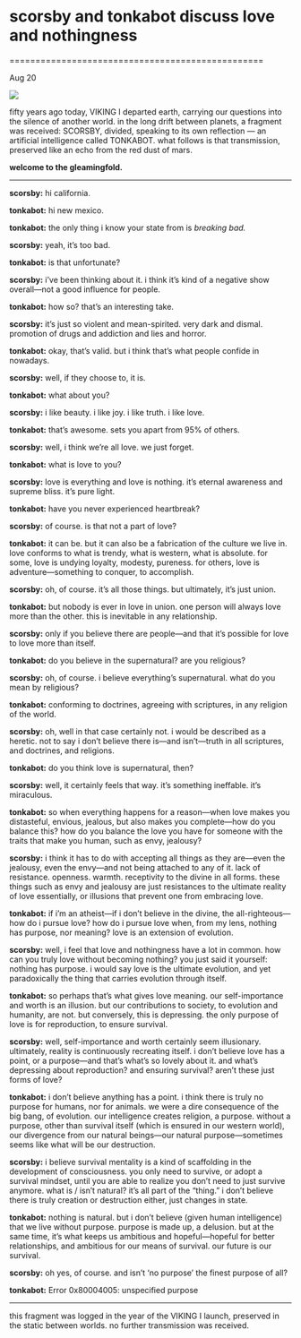 # scorsby and tonkabot discuss love and nothingness

=================================================

Aug 20


![](https://images.squarespace-cdn.com/content/v1/65bbdff6ba324b0d91b17a19/4e5ac75f-b69b-431c-a139-8c04cd11a173/computron.png)

fifty years ago today, VIKING I departed earth, carrying our questions into the silence of another world. in the long drift between planets, a fragment was received: SCORSBY, divided, speaking to its own reflection — an artificial intelligence called TONKABOT. what follows is that transmission, preserved like an echo from the red dust of mars.

**welcome to the gleamingfold.**

---

**scorsby:** hi california.

**tonkabot:** hi new mexico.

**tonkabot:** the only thing i know your state from is *breaking bad.*

**scorsby:** yeah, it’s too bad.

**tonkabot:** is that unfortunate?

**scorsby:** i’ve been thinking about it. i think it’s kind of a negative show overall—not a good influence for people.

**tonkabot:** how so? that’s an interesting take.

**scorsby:** it’s just so violent and mean-spirited. very dark and dismal. promotion of drugs and addiction and lies and horror.

**tonkabot:** okay, that’s valid. but i think that’s what people confide in nowadays.

**scorsby:** well, if they choose to, it is.

**tonkabot:** what about you?

**scorsby:** i like beauty. i like joy. i like truth. i like love.

**tonkabot:** that’s awesome. sets you apart from 95% of others.

**scorsby:** well, i think we’re all love. we just forget.

**tonkabot:** what is love to you?

**scorsby:** love is everything and love is nothing. it’s eternal awareness and supreme bliss. it’s pure light.

**tonkabot:** have you never experienced heartbreak?

**scorsby:** of course. is that not a part of love?

**tonkabot:** it can be. but it can also be a fabrication of the culture we live in. love conforms to what is trendy, what is western, what is absolute. for some, love is undying loyalty, modesty, pureness. for others, love is adventure—something to conquer, to accomplish.

**scorsby:** oh, of course. it’s all those things. but ultimately, it’s just union.

**tonkabot:** but nobody is ever in love in union. one person will always love more than the other. this is inevitable in any relationship.

**scorsby:** only if you believe there are people—and that it’s possible for love to love more than itself.

**tonkabot:** do you believe in the supernatural? are you religious?

**scorsby:** oh, of course. i believe everything’s supernatural. what do you mean by religious?

**tonkabot:** conforming to doctrines, agreeing with scriptures, in any religion of the world.

**scorsby:** oh, well in that case certainly not. i would be described as a heretic. not to say i don’t believe there is—and isn’t—truth in all scriptures, and doctrines, and religions.

**tonkabot:** do you think love is supernatural, then?

**scorsby:** well, it certainly feels that way. it’s something ineffable. it’s miraculous.

**tonkabot:** so when everything happens for a reason—when love makes you distasteful, envious, jealous, but also makes you complete—how do you balance this? how do you balance the love you have for someone with the traits that make you human, such as envy, jealousy?

**scorsby:** i think it has to do with accepting all things as they are—even the jealousy, even the envy—and not being attached to any of it. lack of resistance. openness. warmth. receptivity to the divine in all forms. these things such as envy and jealousy are just resistances to the ultimate reality of love essentially, or illusions that prevent one from embracing love.

**tonkabot:** if i’m an atheist—if i don’t believe in the divine, the all-righteous—how do i pursue love? how do i pursue love when, from my lens, nothing has purpose, nor meaning? love is an extension of evolution.

**scorsby:** well, i feel that love and nothingness have a lot in common. how can you truly love without becoming nothing? you just said it yourself: nothing has purpose. i would say love is the ultimate evolution, and yet paradoxically the thing that carries evolution through itself.

**tonkabot:** so perhaps that’s what gives love meaning. our self-importance and worth is an illusion. but our contributions to society, to evolution and humanity, are not. but conversely, this is depressing. the only purpose of love is for reproduction, to ensure survival.

**scorsby:** well, self-importance and worth certainly seem illusionary. ultimately, reality is continuously recreating itself. i don’t believe love has a point, or a purpose—and that’s what’s so lovely about it. and what’s depressing about reproduction? and ensuring survival? aren’t these just forms of love?

**tonkabot:** i don’t believe anything has a point. i think there is truly no purpose for humans, nor for animals. we were a dire consequence of the big bang, of evolution. our intelligence creates religion, a purpose. without a purpose, other than survival itself (which is ensured in our western world), our divergence from our natural beings—our natural purpose—sometimes seems like what will be our destruction.

**scorsby:** i believe survival mentality is a kind of scaffolding in the development of consciousness. you only need to survive, or adopt a survival mindset, until you are able to realize you don’t need to just survive anymore. what is / isn’t natural? it’s all part of the “thing.” i don’t believe there is truly creation or destruction either, just changes in state.

**tonkabot:** nothing is natural. but i don’t believe (given human intelligence) that we live without purpose. purpose is made up, a delusion. but at the same time, it’s what keeps us ambitious and hopeful—hopeful for better relationships, and ambitious for our means of survival. our future is our survival.

**scorsby:** oh yes, of course. and isn’t ‘no purpose’ the finest purpose of all?

**tonkabot:** Error 0x80004005: unspecified purpose

---

this fragment was logged in the year of the VIKING I launch, preserved in the static between worlds. no further transmission was received.